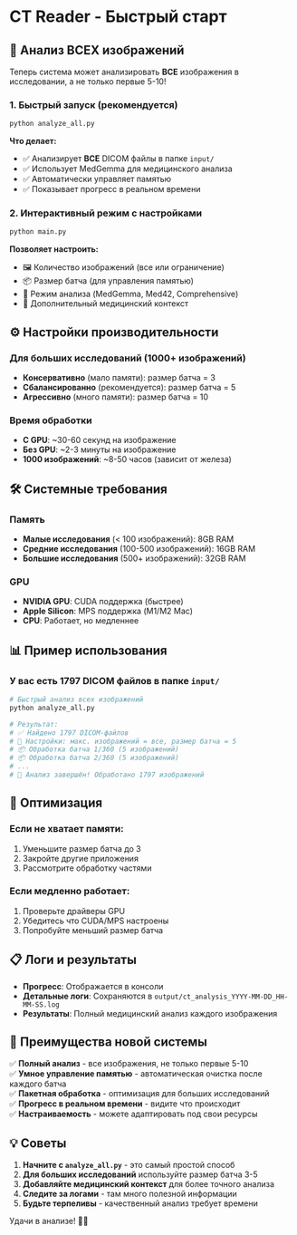 # CT Reader - Быстрый старт

## 🚀 Анализ ВСЕХ изображений

Теперь система может анализировать **ВСЕ** изображения в исследовании, а не только первые 5-10!

### 1. Быстрый запуск (рекомендуется)

```bash
python analyze_all.py
```

**Что делает:**
- ✅ Анализирует **ВСЕ** DICOM файлы в папке `input/`
- ✅ Использует MedGemma для медицинского анализа
- ✅ Автоматически управляет памятью
- ✅ Показывает прогресс в реальном времени

### 2. Интерактивный режим с настройками

```bash
python main.py
```

**Позволяет настроить:**
- 🖼️ Количество изображений (все или ограничение)
- 📦 Размер батча (для управления памятью)
- 🏥 Режим анализа (MedGemma, Med42, Comprehensive)
- 📝 Дополнительный медицинский контекст

## ⚙️ Настройки производительности

### Для больших исследований (1000+ изображений)

- **Консервативно** (мало памяти): размер батча = 3
- **Сбалансированно** (рекомендуется): размер батча = 5
- **Агрессивно** (много памяти): размер батча = 10

### Время обработки

- **С GPU**: ~30-60 секунд на изображение
- **Без GPU**: ~2-3 минуты на изображение
- **1000 изображений**: ~8-50 часов (зависит от железа)

## 🛠️ Системные требования

### Память

- **Малые исследования** (< 100 изображений): 8GB RAM
- **Средние исследования** (100-500 изображений): 16GB RAM
- **Большие исследования** (500+ изображений): 32GB RAM

### GPU

- **NVIDIA GPU**: CUDA поддержка (быстрее)
- **Apple Silicon**: MPS поддержка (M1/M2 Mac)
- **CPU**: Работает, но медленнее

## 📊 Пример использования

### У вас есть 1797 DICOM файлов в папке `input/`

```bash
# Быстрый анализ всех изображений
python analyze_all.py

# Результат:
# ✅ Найдено 1797 DICOM-файлов
# 🔧 Настройки: макс. изображений = все, размер батча = 5
# 📦 Обработка батча 1/360 (5 изображений)
# 📦 Обработка батча 2/360 (5 изображений)
# ...
# 🎉 Анализ завершён! Обработано 1797 изображений
```

## 🔧 Оптимизация

### Если не хватает памяти:

1. Уменьшите размер батча до 3
2. Закройте другие приложения
3. Рассмотрите обработку частями

### Если медленно работает:

1. Проверьте драйверы GPU
2. Убедитесь что CUDA/MPS настроены
3. Попробуйте меньший размер батча

## 📋 Логи и результаты

- **Прогресс**: Отображается в консоли
- **Детальные логи**: Сохраняются в `output/ct_analysis_YYYY-MM-DD_HH-MM-SS.log`
- **Результаты**: Полный медицинский анализ каждого изображения

## 🎯 Преимущества новой системы

✅ **Полный анализ** - все изображения, не только первые 5-10  
✅ **Умное управление памятью** - автоматическая очистка после каждого батча  
✅ **Пакетная обработка** - оптимизация для больших исследований  
✅ **Прогресс в реальном времени** - видите что происходит  
✅ **Настраиваемость** - можете адаптировать под свои ресурсы  

## 💡 Советы

1. **Начните с `analyze_all.py`** - это самый простой способ
2. **Для больших исследований** используйте размер батча 3-5
3. **Добавляйте медицинский контекст** для более точного анализа
4. **Следите за логами** - там много полезной информации
5. **Будьте терпеливы** - качественный анализ требует времени

Удачи в анализе! 🏥✨ 
